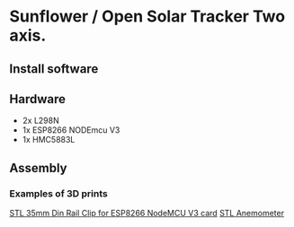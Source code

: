 # Sunflower / Open Solar Tracker Two axis.

## Install software

## Hardware
  - 2x L298N
  - 1x ESP8266 NODEmcu V3
  - 1x HMC5883L 

## Assembly

### Examples of 3D prints 
[STL 35mm Din Rail Clip for ESP8266 NodeMCU V3 card](https://cults3d.com/en/3d-model/gadget/clip-rail-din-35mm-pour-carte-esp8266-nodemcu-v3)
[STL Anemometer](https://www.thingiverse.com/thing:3580171)


